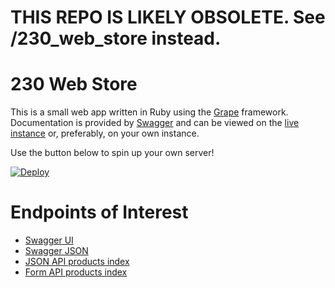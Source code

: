 # THIS REPO IS LIKELY OBSOLETE. See /230_web_store instead.

# 230 Web Store

This is a small web app written in Ruby using the [Grape](http://intridea.github.io/grape/) framework. Documentation is provided by [Swagger](http://swagger.io/) and can be viewed on the [live instance](https://ls-230-web-store-demo.herokuapp.com/v1/products) or, preferably, on your own instance.

Use the button below to spin up your own server!

[![Deploy](https://www.herokucdn.com/deploy/button.png)](https://heroku.com/deploy?template=https://github.com/gotealeaf/web_store)

# Endpoints of Interest

- [Swagger UI](https://ls-230-web-store-demo.herokuapp.com/swagger-ui/index.html)
- [Swagger JSON](https://ls-230-web-store-demo.herokuapp.com/v1/swagger_doc)
- [JSON API products index](https://ls-230-web-store-demo.herokuapp.com/v1/products)
- [Form API products index](https://ls-230-web-store-demo.herokuapp.com/products)
